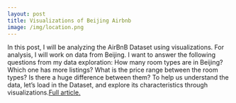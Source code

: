 ```yaml
---
layout: post
title: Visualizations of Beijing Airbnb
image: /img/location.png
---
```


In this post, I will be analyzing the AirBnB Dataset using visualizations. For analysis, I will work on data from Beijing.
I want to answer the following questions from my data exploration:
How many room types are in Beijing? Which one has more listings?
What is the price range between the room types? Is there a huge difference between them?
To help us understand the data, let’s load in the Dataset, and explore its characteristics through visualizations.[Full article.](https://medium.com/@sarahxu087/simple-data-storytelling-of-beijing-airbnb-df358b731a3b)
